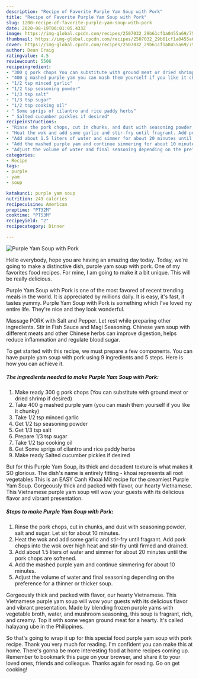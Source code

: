 ```yaml
---
description: "Recipe of Favorite Purple Yam Soup with Pork"
title: "Recipe of Favorite Purple Yam Soup with Pork"
slug: 1200-recipe-of-favorite-purple-yam-soup-with-pork
date: 2020-08-19T06:01:05.433Z
image: https://img-global.cpcdn.com/recipes/2507032_29b61cf1a0455a69/751x532cq70/purple-yam-soup-with-pork-recipe-main-photo.jpg
thumbnail: https://img-global.cpcdn.com/recipes/2507032_29b61cf1a0455a69/751x532cq70/purple-yam-soup-with-pork-recipe-main-photo.jpg
cover: https://img-global.cpcdn.com/recipes/2507032_29b61cf1a0455a69/751x532cq70/purple-yam-soup-with-pork-recipe-main-photo.jpg
author: Dean Craig
ratingvalue: 4.5
reviewcount: 5506
recipeingredient:
- "300 g pork chops You can substitute with ground meat or dried shrimp if desired"
- "400 g mashed purple yam you can mash them yourself if you like it chunky"
- "1/2 tsp minced garlic"
- "1/2 tsp seasoning powder"
- "1/3 tsp salt"
- "1/3 tsp sugar"
- "1/2 tsp cooking oil"
- " Some sprigs of cilantro and rice paddy herbs"
- " Salted cucumber pickles if desired"
recipeinstructions:
- "Rinse the pork chops, cut in chunks, and dust with seasoning powder, salt and sugar. Let sit for about 10 minutes."
- "Heat the wok and add some garlic and stir-fry until fragrant. Add pork chops into the wok over high heat and stir-fry until firmed and drained."
- "Add about 1.5 liters of water and simmer for about 20 minutes until the pork chops are softened."
- "Add the mashed purple yam and continue simmering for about 10 minutes."
- "Adjust the volume of water and final seasoning depending on the preference for a thinner or thicker soup."
categories:
- Recipe
tags:
- purple
- yam
- soup

katakunci: purple yam soup 
nutrition: 249 calories
recipecuisine: American
preptime: "PT32M"
cooktime: "PT53M"
recipeyield: "2"
recipecategory: Dinner

---
```



![Purple Yam Soup with Pork](https://img-global.cpcdn.com/recipes/2507032_29b61cf1a0455a69/751x532cq70/purple-yam-soup-with-pork-recipe-main-photo.jpg)

Hello everybody, hope you are having an amazing day today. Today, we're going to make a distinctive dish, purple yam soup with pork. One of my favorites food recipes. For mine, I am going to make it a bit unique. This will be really delicious.

Purple Yam Soup with Pork is one of the most favored of recent trending meals in the world. It is appreciated by millions daily. It is easy, it's fast, it tastes yummy. Purple Yam Soup with Pork is something which I've loved my entire life. They're nice and they look wonderful.

Massage PORK with Salt and Pepper. Let rest while preparing other ingredients. Stir in Fish Sauce and Magi Seasoning. Chinese yam soup with different meats and other Chinese herbs can improve digestion, helps reduce inflammation and regulate blood sugar.


To get started with this recipe, we must prepare a few components. You can have purple yam soup with pork using 9 ingredients and 5 steps. Here is how you can achieve it.

<!--inarticleads1-->

##### The ingredients needed to make Purple Yam Soup with Pork:

1. Make ready 300 g pork chops (You can substitute with ground meat or dried shrimp if desired)
1. Take 400 g mashed purple yam (you can mash them yourself if you like it chunky)
1. Take 1/2 tsp minced garlic
1. Get 1/2 tsp seasoning powder
1. Get 1/3 tsp salt
1. Prepare 1/3 tsp sugar
1. Take 1/2 tsp cooking oil
1. Get  Some sprigs of cilantro and rice paddy herbs
1. Make ready  Salted cucumber pickles if desired


But for this Purple Yam Soup, its thick and decadent texture is what makes it SO glorious. The dish&#39;s name is entirely fitting - khoai represents all root vegetables This is an EASY Canh Khoai Mỡ recipe for the creamiest Purple Yam Soup. Gorgeously thick and packed with flavor, our hearty Vietnamese. This Vietnamese purple yam soup will wow your guests with its delicious flavor and vibrant presentation. 

<!--inarticleads2-->

##### Steps to make Purple Yam Soup with Pork:

1. Rinse the pork chops, cut in chunks, and dust with seasoning powder, salt and sugar. Let sit for about 10 minutes.
1. Heat the wok and add some garlic and stir-fry until fragrant. Add pork chops into the wok over high heat and stir-fry until firmed and drained.
1. Add about 1.5 liters of water and simmer for about 20 minutes until the pork chops are softened.
1. Add the mashed purple yam and continue simmering for about 10 minutes.
1. Adjust the volume of water and final seasoning depending on the preference for a thinner or thicker soup.


Gorgeously thick and packed with flavor, our hearty Vietnamese. This Vietnamese purple yam soup will wow your guests with its delicious flavor and vibrant presentation. Made by blending frozen purple yams with vegetable broth, water, and mushroom seasoning, this soup is fragrant, rich, and creamy. Top it with some vegan ground meat for a hearty. It&#39;s called halayang ube in the Philippines. 

So that's going to wrap it up for this special food purple yam soup with pork recipe. Thank you very much for reading. I'm confident you can make this at home. There's gonna be more interesting food at home recipes coming up. Remember to bookmark this page on your browser, and share it to your loved ones, friends and colleague. Thanks again for reading. Go on get cooking!
